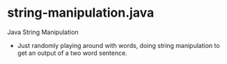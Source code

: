 # string-manipulation.java
Java String Manipulation

- Just randomly playing around with words, doing string manipulation to get an output of a two word sentence.
